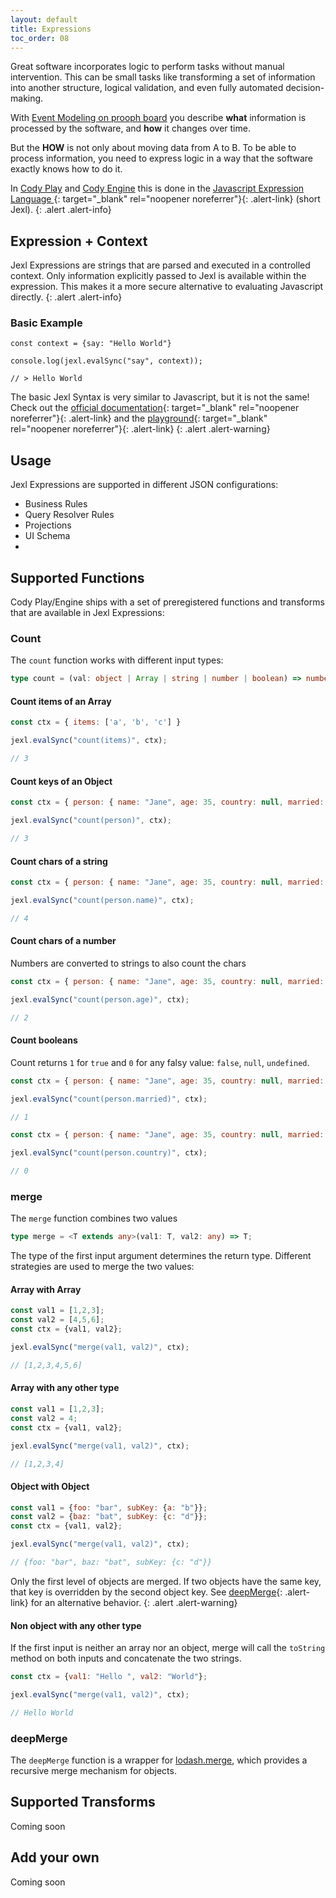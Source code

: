 ```yaml
---
layout: default
title: Expressions
toc_order: 08
---
```


Great software incorporates logic to perform tasks without manual intervention. This can be small tasks like transforming
a set of information into another structure, logical validation, and even fully automated decision-making.

With [Event Modeling on prooph board]({{site.baseUrl}}/event_modeling/event-modeling-on-prooph-board.html) you describe **what** information
is processed by the software, and **how** it changes over time.

But the **HOW** is not only about moving data from A to B. To be able to process information, you need to express logic in a way that the software exactly knows
how to do it.

In [Cody Play]({{site.baseUrl}}/cody_play/a-playground-for-your-design.html) and [Cody Engine]({{site.baseUrl}}/cody_engine/introduction.html) this is done
in the [Javascript Expression Language ](https://github.com/TomFrost/jexl){: target="_blank" rel="noopener noreferrer"}{: .alert-link} (short Jexl).
{: .alert .alert-info}

## Expression + Context

Jexl Expressions are strings that are parsed and executed in a controlled context. Only information explicitly passed to Jexl is available within the expression.
This makes it a more secure alternative to evaluating Javascript directly.
{: .alert .alert-info}

### Basic Example

```JS
const context = {say: "Hello World"}

console.log(jexl.evalSync("say", context));

// > Hello World
```

The basic Jexl Syntax is very similar to Javascript, but it is not the same! Check out the [official documentation](https://github.com/TomFrost/jexl){: target="_blank" rel="noopener noreferrer"}{: .alert-link}
and the [playground](https://czosel.github.io/jexl-playground/){: target="_blank" rel="noopener noreferrer"}{: .alert-link}
{: .alert .alert-warning}

## Usage

Jexl Expressions are supported in different JSON configurations:
- Business Rules
- Query Resolver Rules
- Projections
- UI Schema
-
## Supported Functions

Cody Play/Engine ships with a set of preregistered functions and transforms that are available in Jexl Expressions:

### Count

The `count` function works with different input types:

```typescript
type count = (val: object | Array | string | number | boolean) => number
```

#### Count items of an Array

```js
const ctx = { items: ['a', 'b', 'c'] }

jexl.evalSync("count(items)", ctx);

// 3
```

#### Count keys of an Object

```js
const ctx = { person: { name: "Jane", age: 35, country: null, married: true}}

jexl.evalSync("count(person)", ctx);

// 3
```

#### Count chars of a string

```js
const ctx = { person: { name: "Jane", age: 35, country: null, married: true}}

jexl.evalSync("count(person.name)", ctx);

// 4
```

#### Count chars of a number

Numbers are converted to strings to also count the chars

```js
const ctx = { person: { name: "Jane", age: 35, country: null, married: true}}

jexl.evalSync("count(person.age)", ctx);

// 2
```
#### Count booleans

Count returns `1` for `true` and `0` for any falsy value: `false`, `null`, `undefined`.

```js
const ctx = { person: { name: "Jane", age: 35, country: null, married: true}}

jexl.evalSync("count(person.married)", ctx);

// 1
```

```js
const ctx = { person: { name: "Jane", age: 35, country: null, married: true}}

jexl.evalSync("count(person.country)", ctx);

// 0
```

### merge

The `merge` function combines two values

```typescript
type merge = <T extends any>(val1: T, val2: any) => T;
```

The type of the first input argument determines the return type. Different strategies are used to merge the two values:

#### Array with Array

```js
const val1 = [1,2,3];
const val2 = [4,5,6];
const ctx = {val1, val2};

jexl.evalSync("merge(val1, val2)", ctx);

// [1,2,3,4,5,6]
```

#### Array with any other type

```js
const val1 = [1,2,3];
const val2 = 4;
const ctx = {val1, val2};

jexl.evalSync("merge(val1, val2)", ctx);

// [1,2,3,4]
```

#### Object with Object

```js
const val1 = {foo: "bar", subKey: {a: "b"}};
const val2 = {baz: "bat", subKey: {c: "d"}};
const ctx = {val1, val2};

jexl.evalSync("merge(val1, val2)", ctx);

// {foo: "bar", baz: "bat", subKey: {c: "d"}}
```

Only the first level of objects are merged. If two objects have the same key, that key is overridden by the second object key.
See [deepMerge]({{site.baseUrl}}/board_workspace/Expressions.html#deepmerge){: .alert-link} for an alternative behavior.
{: .alert .alert-warning}

#### Non object with any other type

If the first input is neither an array nor an object, merge will call the `toString` method on both inputs and concatenate the two strings.

```js
const ctx = {val1: "Hello ", val2: "World"};

jexl.evalSync("merge(val1, val2)", ctx);

// Hello World
```

### deepMerge

The `deepMerge` function is a wrapper for [lodash.merge](https://lodash.com/docs#merge), which provides a recursive merge mechanism for objects.


## Supported Transforms

Coming soon

## Add your own

Coming soon

